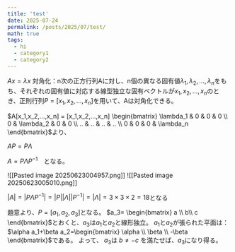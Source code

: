```yaml
---
title: 'test'
date: 2025-07-24
permalink: /posts/2025/07/test/
math: true
tags:
  - hi
  - category1
  - category2
---
```

	
$Ax=\lambda x$
対角化：n次の正方行列Aに対し、n個の異なる固有値$\lambda_1,\lambda_2,..., \lambda_n$をもち、それぞれの固有値に対応する線型独立な固有ベクトルが$x_1, x_2, ..., x_n$のとき、正則行列$P=[x_1,x_2,...,x_n]$を用いて、Aは対角化できる。

$A[x_1,x_2,...,x_n] = [x_1,x_2,...,x_n] \begin{bmatrix} \lambda_1 & 0 & 0 & 0 \\ 0 & \lambda_2 & 0 & 0 \\ .. & .. & .. & .. \\ 0 & 0 & 0 & \lambda_n \end{bmatrix}$より、

$AP=P\Lambda$

$A=P\Lambda P^{-1}$　となる。

![[Pasted image 20250623004957.png]]
![[Pasted image 20250623005010.png]]


$|A|=|P\Lambda P^{-1}|=|P||\Lambda||P^{-1}|=|\Lambda|=3\times3\times2=18$となる

題意より、$P=[a_1,a_2,a_3]$となる。
$a_3= \begin{bmatrix} a \\ b\\ c \end{bmatrix}$とおくと、$a_3$は$a_1$と$a_2$と線形独立。
$a_1$と$a_2$が張られた平面は：
$\alpha a_1+\beta a_2=\begin{bmatrix} \alpha \\ \beta \\ -\beta \end{bmatrix}$である。
よって、
$a_3$は $b\neq -c$ を満たせば、$a_3$になり得る。








